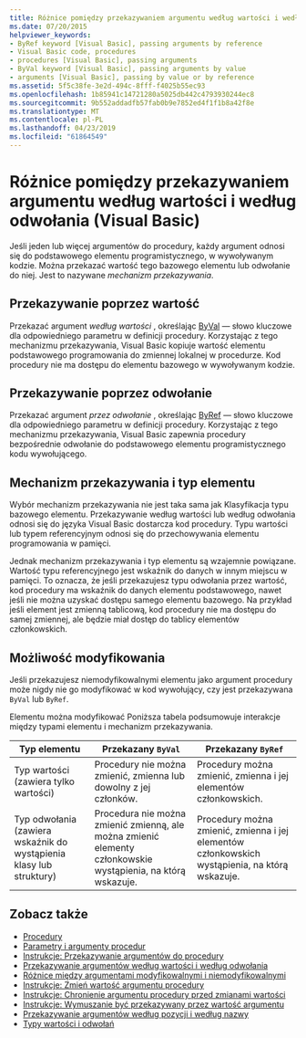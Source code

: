 ```yaml
---
title: Różnice pomiędzy przekazywaniem argumentu według wartości i według odwołania (Visual Basic)
ms.date: 07/20/2015
helpviewer_keywords:
- ByRef keyword [Visual Basic], passing arguments by reference
- Visual Basic code, procedures
- procedures [Visual Basic], passing arguments
- ByVal keyword [Visual Basic], passing arguments by value
- arguments [Visual Basic], passing by value or by reference
ms.assetid: 5f5c38fe-3e2d-494c-8fff-f4025b55ec93
ms.openlocfilehash: 1b85941c14721280a5025db442c4793930244ec8
ms.sourcegitcommit: 9b552addadfb57fab0b9e7852ed4f1f1b8a42f8e
ms.translationtype: MT
ms.contentlocale: pl-PL
ms.lasthandoff: 04/23/2019
ms.locfileid: "61864549"
---
```

# <a name="differences-between-passing-an-argument-by-value-and-by-reference-visual-basic"></a>Różnice pomiędzy przekazywaniem argumentu według wartości i według odwołania (Visual Basic)
Jeśli jeden lub więcej argumentów do procedury, każdy argument odnosi się do podstawowego elementu programistycznego, w wywoływanym kodzie. Można przekazać wartość tego bazowego elementu lub odwołanie do niej. Jest to nazywane *mechanizm przekazywania*.  
  
## <a name="passing-by-value"></a>Przekazywanie poprzez wartość  
 Przekazać argument *według wartości* , określając [ByVal](../../../../visual-basic/language-reference/modifiers/byval.md) — słowo kluczowe dla odpowiedniego parametru w definicji procedury. Korzystając z tego mechanizmu przekazywania, Visual Basic kopiuje wartość elementu podstawowego programowania do zmiennej lokalnej w procedurze. Kod procedury nie ma dostępu do elementu bazowego w wywoływanym kodzie.  
  
## <a name="passing-by-reference"></a>Przekazywanie poprzez odwołanie  
 Przekazać argument *przez odwołanie* , określając [ByRef](../../../../visual-basic/language-reference/modifiers/byref.md) — słowo kluczowe dla odpowiedniego parametru w definicji procedury. Korzystając z tego mechanizmu przekazywania, Visual Basic zapewnia procedury bezpośrednie odwołanie do podstawowego elementu programistycznego kodu wywołującego.  
  
## <a name="passing-mechanism-and-element-type"></a>Mechanizm przekazywania i typ elementu  
 Wybór mechanizm przekazywania nie jest taka sama jak Klasyfikacja typu bazowego elementu. Przekazywanie według wartości lub według odwołania odnosi się do języka Visual Basic dostarcza kod procedury. Typu wartości lub typem referencyjnym odnosi się do przechowywania elementu programowania w pamięci.  
  
 Jednak mechanizm przekazywania i typ elementu są wzajemnie powiązane. Wartość typu referencyjnego jest wskaźnik do danych w innym miejscu w pamięci. To oznacza, że jeśli przekazujesz typu odwołania przez wartość, kod procedury ma wskaźnik do danych elementu podstawowego, nawet jeśli nie można uzyskać dostępu samego elementu bazowego. Na przykład jeśli element jest zmienną tablicową, kod procedury nie ma dostępu do samej zmiennej, ale będzie miał dostęp do tablicy elementów członkowskich.  
  
## <a name="ability-to-modify"></a>Możliwość modyfikowania  
 Jeśli przekazujesz niemodyfikowalnymi elementu jako argument procedury może nigdy nie go modyfikować w kod wywołujący, czy jest przekazywana `ByVal` lub `ByRef`.  
  
 Elementu można modyfikować Poniższa tabela podsumowuje interakcje między typami elementu i mechanizm przekazywania.  
  
|Typ elementu|Przekazany `ByVal`|Przekazany `ByRef`|  
|------------------|--------------------|--------------------|  
|Typ wartości (zawiera tylko wartości)|Procedury nie można zmienić, zmienna lub dowolny z jej członków.|Procedury można zmienić, zmienna i jej elementów członkowskich.|  
|Typ odwołania (zawiera wskaźnik do wystąpienia klasy lub struktury)|Procedura nie można zmienić zmienną, ale można zmienić elementy członkowskie wystąpienia, na którą wskazuje.|Procedury można zmienić, zmienna i jej elementów członkowskich wystąpienia, na którą wskazuje.|  
  
## <a name="see-also"></a>Zobacz także

- [Procedury](./index.md)
- [Parametry i argumenty procedur](./procedure-parameters-and-arguments.md)
- [Instrukcje: Przekazywanie argumentów do procedury](./how-to-pass-arguments-to-a-procedure.md)
- [Przekazywanie argumentów według wartości i według odwołania](./passing-arguments-by-value-and-by-reference.md)
- [Różnice między argumentami modyfikowalnymi i niemodyfikowalnymi](./differences-between-modifiable-and-nonmodifiable-arguments.md)
- [Instrukcje: Zmień wartość argumentu procedury](./how-to-change-the-value-of-a-procedure-argument.md)
- [Instrukcje: Chronienie argumentu procedury przed zmianami wartości](./how-to-protect-a-procedure-argument-against-value-changes.md)
- [Instrukcje: Wymuszanie być przekazywany przez wartość argumentu](./how-to-force-an-argument-to-be-passed-by-value.md)
- [Przekazywanie argumentów według pozycji i według nazwy](./passing-arguments-by-position-and-by-name.md)
- [Typy wartości i odwołań](../../../../visual-basic/programming-guide/language-features/data-types/value-types-and-reference-types.md)
